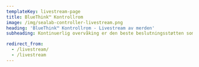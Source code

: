 ```yaml
---
templateKey: livestream-page
title: BlueThink™ Kontrollrom
image: /img/sealab-controller-livestream.png
heading: 'BlueThink™ Kontrollrom - Livestream av merden'
subheading: Kontinuerlig overvåking er den beste beslutningsstøtten som finnes. Med vår unike kamerateknologi og software, som kommuniserer sammen (IoT), får du høykvalitets overvåkingsbilder rett inn i ditt BlueThink™ Kontrollrom. Et krystallklart blikk på det som foregår i merdene, kan bidra til høyere forutsigbarhet, lavere dødelighet og bedre fiskevelferd.

redirect_from:
  - /livestream/
  - /livestream
---
```

